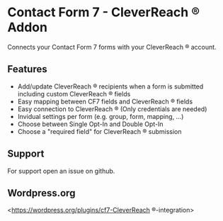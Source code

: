 # Contact Form 7 - CleverReach ® Addon

Connects your Contact Form 7 forms with your CleverReach ® account.

## Features
* Add/update CleverReach ® recipients when a form is submitted including custom CleverReach ® fields
* Easy mapping between CF7 fields and CleverReach ® fields
* Easy connection to CleverReach ® (Only credentials are needed)
* Invidual settings per form (e.g. group, form, mapping, ...)
* Choose between Single Opt-In and Double Opt-In
* Choose a "required field" for CleverReach ® submission

## Support
For support open an issue on github.

## Wordpress.org
<https://wordpress.org/plugins/cf7-CleverReach ®-integration>